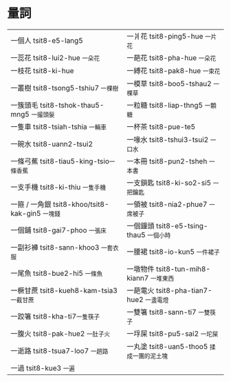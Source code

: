 # 量詞

|  |  |
| :--- | :--- |
| 一個人 tsit8-e5-lang5 | 一爿花 tsit8-ping5-hue `一片花` |
| 一蕊花 tsit8-lui2-hue `一朵花` | 一葩花 tsit8-pha-hue `一朵花` |
| 一枝花 tsit8-ki-hue | 一縛花 tsit8-pak8-hue `一束花` |
| 一叢樹 tsit8-tsong5-tshiu7 `一棵樹` | 一模草 tsit8-boo5-tshau2 `一棵草` |
| 一簇頭毛 tsit8-tshok-thau5-mng5 `一撮頭髮` | 一粒糖 tsit8-liap-thng5 `一顆糖` |
| 一隻車 tsit8-tsiah-tshia `一輛車` | 一杯茶 tsit8-pue-te5 |
| 一碗水 tsit8-uann2-tsui2 | 一喙水 tsit8-tshui3-tsui2 `一口水` |
| 一條弓蕉  tsit8-tiau5-king-tsio`一條香蕉` | 一本冊 tsit8-pun2-tsheh `一本書` |
| 一支手機 tsit8-ki-thiu `一隻手機` | 一支鎖匙 tsit8-ki-so2-si5 `一把鑰匙` |
| 一箍 / 一角銀 tsit8-khoo/tsit8-kak-gin5 `一塊錢` | 一領被 tsit8-nia2-phue7 `一席被子` |
| 一個鋪 tsit8-gai7-phoo `一張床` | 一個鐘頭 tsit8-e5-tsing-thau5 `一個小時` |
| 一副衫褲 tsit8-sann-khoo3 `一套衣服` | 一腰裙 tsit8-io-kun5 `一件裙子` |
| 一尾魚 tsit8-bue2-hi5 `一條魚` | 一墩物件 tsit8-tun-mih8-kiann7 `一堆東西` |
| 一橛甘蔗 tsit8-kueh8-kam-tsia3 `一截甘蔗` | 一葩電火 tsit8-pha-tian7-hue2 `一盞電燈` |
| 一跤箸 tsit8-kha-ti7`一隻筷子` | 一雙箸 tsit8-sann-ti7 `一雙筷子` |
| 一腹火 tsit8-pak-hue2 `一肚子火` | 一垺屎 tsit8-pu5-sai2 `一坨屎` |
| 一逝路 tsit8-tsua7-loo7 `一趟路` | 一丸塗 tsit8-uan5-thoo5 `揉成一團的泥土塊` |
| 一過 tsit8-kue3 `一遍` |  |

